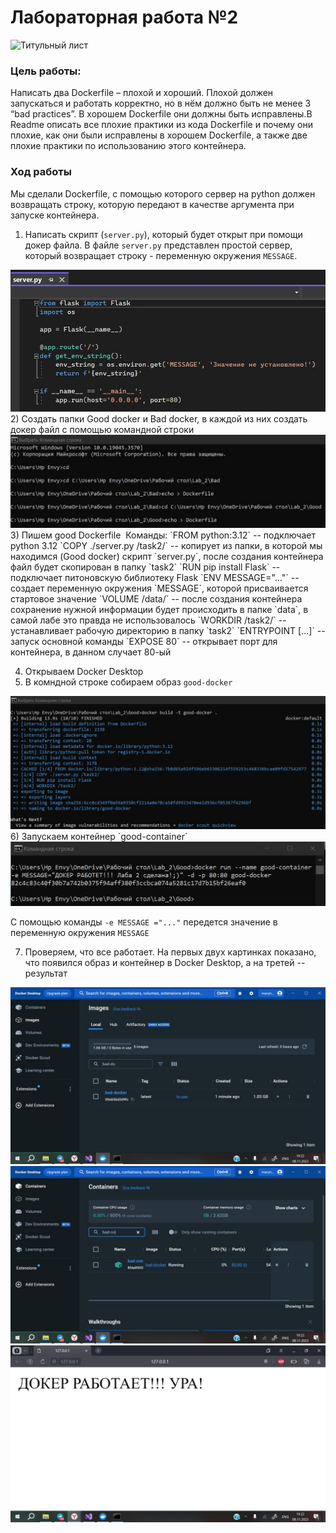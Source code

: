 # Лабораторная работа №2
<img src="/pics/titul1.png" alt="Титульный лист">

### Цель работы: 
Написать два Dockerfile – плохой и хороший. Плохой должен запускаться и работать корректно, но в нём должно быть не менее 3 “bad practices”. В хорошем Dockerfile они должны быть исправлены.В Readme описать все плохие практики из кода Dockerfile и почему они плохие, как они были исправлены в хорошем  Dockerfile, а также две плохие практики по использованию этого контейнера.

### Ход работы

Мы сделали Dockerfile, с помощью которого сервер на python должен возвращать строку, которую передают в качестве аргумента при запуске контейнера.

1) Написать скрипт (`server.py`), который будет открыт при помощи докер файла. В файле `server.py` представлен простой сервер, который возвращает строку - переменную окружения `MESSAGE`.
<img src="/pics/python_server.jpg" alt="">
2) Создать папки Good  docker и Bad docker, в каждой из них создать докер файл с помощью командной строки
<img src="/pics/create_docker.jpg" alt="">
3) Пишем good Dockerfile 
<img src="/pics/good-docker.jpg" alt="">
Команды:
`FROM python:3.12` -- подключает python 3.12
`COPY ./server.py /task2/` -- копирует из папки, в которой мы находимся (Good docker) скрипт `server.py`, после создания контейнера файл будет скопирован в папку `task2`
`RUN pip install Flask` -- подключает питоновскую библиотеку Flask
`ENV MESSAGE="..."` -- создает переменную окружения `MESSAGE`, которой присваивается стартовое значение
`VOLUME /data/` -- после создания контейнера сохранение нужной информации будет происходить в папке `data`, в самой лабе это правда не использовалось
`WORKDIR /task2/` -- устанавливает рабочую директорию в папку `task2`
`ENTRYPOINT [...]` -- запуск основной команды
`EXPOSE 80` -- открывает порт для контейнера, в данном случает 80-ый

4) Открываем Docker Desktop
5) В комндной строке собираем образ `good-docker`
<img src="/pics/good-image.jpg" alt="">
6) Запускаем контейнер `good-container`
<img src="/pics/good-cont-run.jpg" alt="">

С помощью команды `-e MESSAGE ="..."` передется значение в переменную окружения `MESSAGE`

7) Проверяем, что все работает. На первых двух картинках показано, что появился образ и контейнер в Docker Desktop, а на третей -- результат
<img src="/pics/rez-image.jpg" alt="">
<img src="/pics/rez-cont.jpg" alt="">
<img src="/pics/rez.jpg" alt="">
